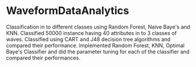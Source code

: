 # WaveformDataAnalytics

Classification in to different classes using Random Forest, Naive Baye's and KNN.
Classified 50000 instance having 40 attributes in to 3 classes of waves.
Classified using CART and J48 decision tree algorithms and compared their performance.
Implemented Random Forest, KNN, Optimal Baye's Classifier and did the parameter tuning for each of the classifier and compared their performances.

